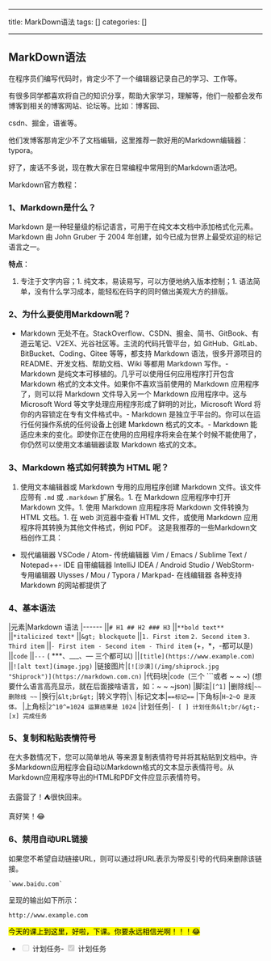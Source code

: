 
--- 
title:  MarkDown语法 
tags: []
categories: [] 

---
## MarkDown语法

在程序员们编写代码时，肯定少不了一个编辑器记录自己的学习、工作等。

有很多同学都喜欢将自己的知识分享，帮助大家学习，理解等，他们一般都会发布博客到相关的博客网站、论坛等。比如：博客园、

csdn、掘金，语雀等。

他们发博客那肯定少不了文档编辑，这里推荐一款好用的Markdown编辑器：typora。

好了，废话不多说，现在教大家在日常编程中常用到的Markdown语法吧。

Markdown官方教程：



### 1、Markdown是什么？

Markdown 是一种轻量级的标记语言，可用于在纯文本文档中添加格式化元素。Markdown 由 John Gruber 于 2004 年创建，如今已成为世界上最受欢迎的标记语言之一。

**特点**：
1. 专注于文字内容；1. 纯文本，易读易写，可以方便地纳入版本控制；1. 语法简单，没有什么学习成本，能轻松在码字的同时做出美观大方的排版。
### 2、为什么要使用Markdown呢？
- Markdown 无处不在。StackOverflow、CSDN、掘金、简书、GitBook、有道云笔记、V2EX、光谷社区等。主流的代码托管平台，如 GitHub、GitLab、BitBucket、Coding、Gitee 等等，都支持 Markdown 语法，很多开源项目的 README、开发文档、帮助文档、Wiki 等都用 Markdown 写作。- Markdown 是纯文本可移植的。几乎可以使用任何应用程序打开包含 Markdown 格式的文本文件。如果你不喜欢当前使用的 Markdown 应用程序了，则可以将 Markdown 文件导入另一个 Markdown 应用程序中。这与 Microsoft Word 等文字处理应用程序形成了鲜明的对比，Microsoft Word 将你的内容锁定在专有文件格式中。- Markdown 是独立于平台的。你可以在运行任何操作系统的任何设备上创建 Markdown 格式的文本。- Markdown 能适应未来的变化。即使你正在使用的应用程序将来会在某个时候不能使用了，你仍然可以使用文本编辑器读取 Markdown 格式的文本。
### 3、Markdown 格式如何转换为 HTML 呢？
1. 使用文本编辑器或 Markdown 专用的应用程序创建 Markdown 文件。该文件应带有 `.md` 或 `.markdown` 扩展名。1. 在 Markdown 应用程序中打开 Markdown 文件。1. 使用 Markdown 应用程序将 Markdown 文件转换为 HTML 文档。1. 在 web 浏览器中查看 HTML 文件，或使用 Markdown 应用程序将其转换为其他文件格式，例如 PDF。
这是我推荐的一些Markdown文档创作工具：
- 现代编辑器 VSCode / Atom- 传统编辑器 Vim / Emacs / Sublime Text / Notepad++- IDE 自带编辑器 IntelliJ IDEA / Android Studio / WebStorm- 专用编辑器 Ulysses / Mou / Typora / Markpad- 在线编辑器 各种支持 Markdown 的网站都提供了
### 4、基本语法

|元素|Markdown 语法
|------
||`# H1 ## H2 ### H3`
||`**bold text**`
||`*italicized text*`
||`&gt; blockquote`
||`1. First item` `2. Second item` `3. Third item`
||`- First item - Second item - Third item` (+，*，-都可以是)
||`code`
||`---` ( ***、___、— 三个都可以)
||`[title](https://www.example.com)`
||`![alt text](image.jpg)`
|链接图片|`[![沙漠](/img/shiprock.jpg "Shiprock")](https://markdown.com.cn)`
|代码块|`code `(三个 ```或者 ~ ~ ~) (想要什么语言高亮显示，就在后面接啥语言，如：~ ~ ~json)
|脚注|`[^1]`
|删除线|`~~删除线 ~~`
|换行|`&lt;br&gt;`
|转义字符|`\`
|标记文本|`==标记==`
|下角标|`H~2~O 是液体。`
|上角标|`2^10^=1024 运算结果是 1024`
|计划任务|`- [ ] 计划任务&lt;br/&gt;- [x] 完成任务`

### 5、复制和粘贴表情符号

在大多数情况下，您可以简单地从  等来源复制表情符号并将其粘贴到文档中。许多Markdown应用程序会自动以Markdown格式的文本显示表情符号。从Markdown应用程序导出的HTML和PDF文件应显示表情符号。

去露营了！⛺很快回来。

真好笑！😂

### 6、禁用自动URL链接

如果您不希望自动链接URL，则可以通过将URL表示为带反引号的代码来删除该链接。

```
`www.baidu.com`

```

呈现的输出如下所示：

`http://www.example.com`

<mark>今天的课上到这里，好啦，下课。你要永远相信光啊！！！😂</mark>
- <input type="checkbox" class="task-list-item-checkbox" disabled> 计划任务- <input type="checkbox" class="task-list-item-checkbox" checked disabled> 计划任务